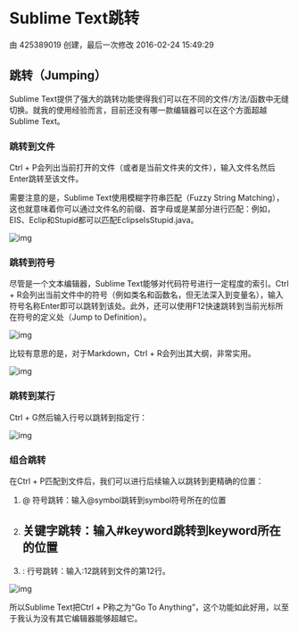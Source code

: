 # Sublime Text跳转

由 425389019 创建，最后一次修改 2016-02-24 15:49:29

## 跳转（Jumping）

Sublime Text提供了强大的跳转功能使得我们可以在不同的文件/方法/函数中无缝切换。就我的使用经验而言，目前还没有哪一款编辑器可以在这个方面超越Sublime Text。

### 跳转到文件

Ctrl + P会列出当前打开的文件（或者是当前文件夹的文件），输入文件名然后Enter跳转至该文件。

需要注意的是，Sublime Text使用模糊字符串匹配（Fuzzy String Matching），这也就意味着你可以通过文件名的前缀、首字母或是某部分进行匹配：例如，EIS、Eclip和Stupid都可以匹配EclipseIsStupid.java。

![img](https://img.w3cschool.cn/attachments/image/cimg/2015-09-05_55ea706204b63.gif)

### 跳转到符号

尽管是一个文本编辑器，Sublime Text能够对代码符号进行一定程度的索引。Ctrl + R会列出当前文件中的符号（例如类名和函数名，但无法深入到变量名），输入符号名称Enter即可以跳转到该处。此外，还可以使用F12快速跳转到当前光标所在符号的定义处（Jump to Definition）。

![img](https://img.w3cschool.cn/attachments/image/cimg/2015-09-05_55ea7062680d8.gif)

比较有意思的是，对于Markdown，Ctrl + R会列出其大纲，非常实用。

![img](https://img.w3cschool.cn/attachments/image/cimg/2015-09-05_55ea7062b816f.jpg)

### 跳转到某行

Ctrl + G然后输入行号以跳转到指定行：

![img](https://img.w3cschool.cn/attachments/image/cimg/2015-09-05_55ea706332bcf.gif)

### 组合跳转

在Ctrl + P匹配到文件后，我们可以进行后续输入以跳转到更精确的位置：

1. @ 符号跳转：输入@symbol跳转到symbol符号所在的位置

2. ## 关键字跳转：输入#keyword跳转到keyword所在的位置

3. : 行号跳转：输入:12跳转到文件的第12行。

![img](https://img.w3cschool.cn/attachments/image/cimg/2015-09-05_55ea7063829b0.gif)

所以Sublime Text把Ctrl + P称之为“Go To Anything”，这个功能如此好用，以至于我认为没有其它编辑器能够超越它。